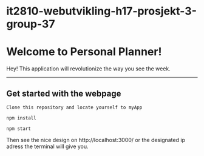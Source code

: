 # it2810-webutvikling-h17-prosjekt-3-group-37

Welcome to Personal Planner!
===================


Hey! This application will revolutionize the way you see the week.

----------


Get started with the webpage
-------------

```
Clone this repository and locate yourself to myApp
```
```
npm install
```
```
npm start
```
Then see the nice design on http://localhost:3000/ or the designated ip adress the terminal will give you.
